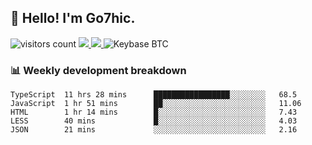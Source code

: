 ## 👋 Hello! I'm Go7hic.

 ![visitors count](https://visitors-by-url-pls-dont-use-this-in-your-repo.vercel.app/Go7hic-github-readme)
 <a href="https://twitter.com/Go7hic">
    <img src="https://img.shields.io/badge/-@Go7hic-1ca0f1?style=flat-square&labelColor=1ca0f1&logo=twitter&logoColor=white&link=https://twitter.com/Go7hic">
   <a/>
   <a href="mailto:gtfx0209@gmail.com">
    <img src="https://img.shields.io/badge/-gtfx0209@gmail.com-c14438?style=flat-square&logo=Gmail&logoColor=white&link=mailto:gtfx0209@gmail.com">
   <a/>
    ![Keybase BTC](https://img.shields.io/keybase/btc/Go7hic)
 <!--
🔭 I’m currently working
🌱 I’m currently learning
💬 Ask me about 
📫 How to reach me: 
⚡ Fun fact: 
-->
 <!--
![My Github Stats](https://github-readme-stats.vercel.app/api?username=Go7hic&show_icons=true&count_private=true)

-->

### 📊 Weekly development breakdown
<!--START_SECTION:waka-->
```text
TypeScript  11 hrs 28 mins      █████████████████░░░░░░░░   68.5 
JavaScript  1 hr 51 mins        ██░░░░░░░░░░░░░░░░░░░░░░░   11.06 
HTML        1 hr 14 mins        █░░░░░░░░░░░░░░░░░░░░░░░░   7.43 
LESS        40 mins             █░░░░░░░░░░░░░░░░░░░░░░░░   4.03 
JSON        21 mins             ░░░░░░░░░░░░░░░░░░░░░░░░░   2.16
```
<!--END_SECTION:waka-->

